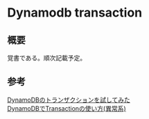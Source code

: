 # Dynamodb transaction

## 概要
覚書である。順次記載予定。

## 参考
[DynamoDBのトランザクションを試してみた](https://dev.classmethod.jp/cloud/aws/reinvent2018-dynamodb-transactions/)  
[DynamoDBでTransactionの使い方(異常系)](https://xp-cloud.jp/blog/2018/12/11/4357/)
